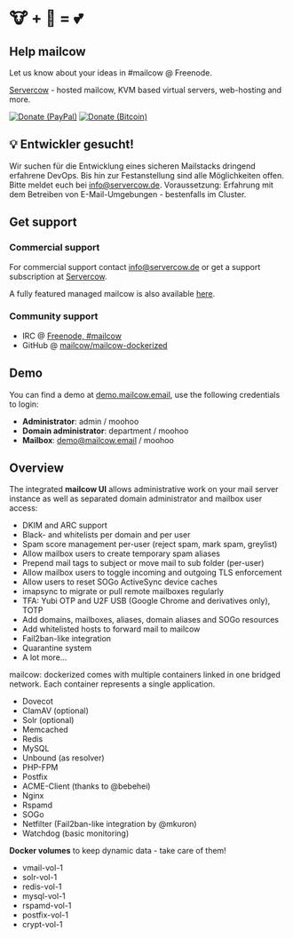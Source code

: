 # 🐮 + 🐋 = 💕

## Help mailcow

Let us know about your ideas in #mailcow @ Freenode.

[Servercow](https://www.servercow.de) - hosted mailcow, KVM based virtual servers, web-hosting and more.

[![Donate (PayPal)](https://img.shields.io/badge/Donate-PayPal-green.svg)](https://www.paypal.com/cgi-bin/webscr?cmd=_s-xclick&hosted_button_id=JWBSYHF4SMC68)
[![Donate (Bitcoin)](https://img.shields.io/badge/Donate-Bitcoin-blue.svg)](bitcoin:1E5rgzgA1sS3QH7r1ToWxRC3GEavfsGMrx)

## 💡 Entwickler gesucht!
Wir suchen für die Entwicklung eines sicheren Mailstacks dringend erfahrene DevOps. Bis hin zur Festanstellung sind alle Möglichkeiten offen. Bitte meldet euch bei info@servercow.de. Voraussetzung: Erfahrung mit dem Betreiben von E-Mail-Umgebungen - bestenfalls im Cluster.

## Get support

### Commercial support

For commercial support contact [info@servercow.de](mailto:info@servercow.de) or get a support subscription at [Servercow](https://www.servercow.de/mailcow#support).

A fully featured managed mailcow is also available [here](https://www.servercow.de/mailcow#managed).

### Community support

- IRC @ [Freenode, #mailcow](irc://irc.freenode.org:6667/mailcow)
- GitHub @ [mailcow/mailcow-dockerized](https://github.com/mailcow/mailcow-dockerized)

## Demo

You can find a demo at [demo.mailcow.email](https://demo.mailcow.email), use the following credentials to login:

- **Administrator**: admin / moohoo
- **Domain administrator**: department / moohoo
- **Mailbox**: demo@mailcow.email / moohoo

## Overview

The integrated **mailcow UI** allows administrative work on your mail server instance as well as separated domain administrator and mailbox user access:

- DKIM and ARC support
- Black- and whitelists per domain and per user
- Spam score management per-user (reject spam, mark spam, greylist)
- Allow mailbox users to create temporary spam aliases
- Prepend mail tags to subject or move mail to sub folder (per-user)
- Allow mailbox users to toggle incoming and outgoing TLS enforcement
- Allow users to reset SOGo ActiveSync device caches
- imapsync to migrate or pull remote mailboxes regularly
- TFA: Yubi OTP and U2F USB (Google Chrome and derivatives only), TOTP
- Add domains, mailboxes, aliases, domain aliases and SOGo resources
- Add whitelisted hosts to forward mail to mailcow
- Fail2ban-like integration
- Quarantine system
- A lot more...

mailcow: dockerized comes with multiple containers linked in one bridged network.
Each container represents a single application.

- Dovecot
- ClamAV (optional)
- Solr (optional)
- Memcached
- Redis
- MySQL
- Unbound (as resolver)
- PHP-FPM
- Postfix
- ACME-Client (thanks to @bebehei)
- Nginx
- Rspamd
- SOGo
- Netfilter (Fail2ban-like integration by @mkuron)
- Watchdog (basic monitoring)

**Docker volumes** to keep dynamic data - take care of them!

- vmail-vol-1
- solr-vol-1
- redis-vol-1
- mysql-vol-1
- rspamd-vol-1
- postfix-vol-1
- crypt-vol-1
